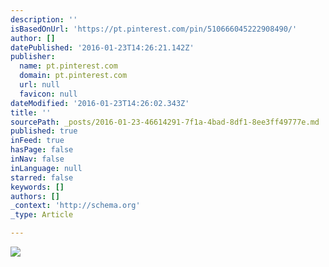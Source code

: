 ```yaml
---
description: ''
isBasedOnUrl: 'https://pt.pinterest.com/pin/510666045222908490/'
author: []
datePublished: '2016-01-23T14:26:21.142Z'
publisher:
  name: pt.pinterest.com
  domain: pt.pinterest.com
  url: null
  favicon: null
dateModified: '2016-01-23T14:26:02.343Z'
title: ''
sourcePath: _posts/2016-01-23-46614291-7f1a-4bad-8df1-8ee3ff49777e.md
published: true
inFeed: true
hasPage: false
inNav: false
inLanguage: null
starred: false
keywords: []
authors: []
_context: 'http://schema.org'
_type: Article

---
```

![](https://s-media-cache-ak0.pinimg.com/736x/e6/dd/de/e6ddde6943ee544cab6ea8205db051e5.jpg)